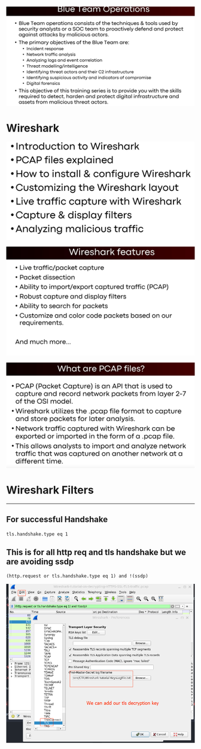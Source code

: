 ![alt text](image.png)

# Wireshark

![alt text](image-1.png)

![alt text](image-2.png)

![alt text](image-3.png)

 



# Wireshark Filters
----
## For successful Handshake 
```pcap
tls.handshake.type eq 1
```

## This is for all http req and tls handshake but we are avoiding ssdp
```pcap
(http.request or tls.handshake.type eq 1) and !(ssdp)
```

![alt text](image-4.png)